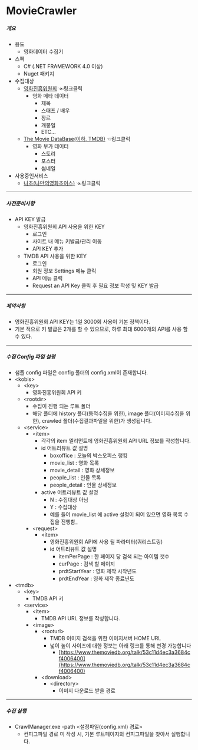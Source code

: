 # MovieCrawler

##### 개요
* 용도
  * 영화데이터 수집기
* 스펙
  * C# (.NET FRAMEWORK 4.0 이상)
  * Nuget 패키지
* 수집대상
  * [영화진흥위원회](http://www.kobis.or.kr/kobisopenapi/homepg/main/main.do) ☜링크클릭
    * 영화 메타 데이터
      * 제목
      * 스태프 / 배우
      * 장르
      * 개봉일
      * ETC...
  * [The Movie DataBase(이하, TMDB)](https://developers.themoviedb.org/3/search/search-movies) ☜링크클릭
    * 영화 부가 데이터
      * 스토리
      * 포스터
      * 썸네일
* 사용중인서비스
  * [나초(나만의영화초이스)](http://www.nachomovie.com) ☜링크클릭
<hr/>

##### 사전준비사항
* API KEY 발급
  * 영화진흥위원회 API 사용을 위한 KEY
    * 로그인
    * 사이트 내 메뉴 키발급/관리 이동
    * API KEY 추가
  * TMDB API 사용을 위한 KEY
    * 로그인
    * 회원 정보 Settings 메뉴 클릭
    * API 메뉴 클릭
    * Request an API Key 클릭 후 필요 정보 작성 및 KEY 발급
<hr/>

##### 제약사항
* 영화진흥위원회 API KEY는 1일 3000회 사용이 기본 정책이다.
* 기본 적으로 키 발급은 2개를 할 수 있으므로, 하루 최대 6000개의 API를 사용 할 수 있다.
<hr/>

##### 수집 Config 파일 설명
* 샘플 config 파일은 config 폴더의 config.xml이 존재합니다.
* &lt;kobis&gt;
  * &lt;key&gt;
    * 영화진흥위원회 API 키
  * &lt;rootdir&gt;
    * 수집이 진행 되는 루트 폴더
    * 해당 폴더에 history 폴더(동적수집을 위한), image 폴더(이미지수집을 위한), crawled 폴더(수집결과파일을 위한)가 생성됩니다.
  * &lt;service&gt;
    * &lt;item&gt;
      * 각각의 item 엘리먼트에 영화진흥위원회 API URL 정보를 작성합니다.
      * id 어트리뷰트 값 설명
        * boxoffice : 오늘의 박스오피스 랭킹
        * movie_list : 영화 목록 
        * movie_detail : 영화 상세정보
        * people_list : 인물 목록
        * people_detail : 인물 상세정보
      * active 어트리뷰트 값 설명
        * N : 수집대상 아님
        * Y : 수집대상
        * 예를 들어 movie_list 에 active 설정이 되어 있으면 영화 목록 수집을 진행함_
    * &lt;request&gt;
      * &lt;item&gt;
        * 영화진흥위원회 API에 사용 될 파라미터(쿼리스트링)
        * id 어트리뷰트 값 설명
          * itemPerPage : 한 페이지 당 검색 되는 아이템 갯수
          * curPage : 검색 할 페이지
          * prdtStartYear : 영화 제작 시작년도
          * prdtEndYear : 영화 제작 종료년도
* &lt;tmdb&gt;
  * &lt;key&gt;
    * TMDB API 키
  * &lt;service&gt;
    * &lt;item&gt;
      * TMDB API URL 정보를 작성합니다.
    * &lt;image&gt;
      * &lt;rooturl&gt;
        * TMDB 이미지 검색을 위한 이미지서버 HOME URL
        * 넓이 높이 사이즈에 대한 정보는 아래 링크를 통해 변경 가능합니다
          * [https://www.themoviedb.org/talk/53c11d4ec3a3684cf4006400](https://www.themoviedb.org/talk/53c11d4ec3a3684cf4006400)
      * &lt;download&gt;
        * &lt;directory&gt;
          * 이미지 다운로드 받을 경로
<hr/>

   
##### 수집 실행
* CrawlManager.exe -path &lt;설정파일(config.xml) 경로&gt;
  * 컨피그파일 경로 미 작성 시, 기본 루트페이지의 컨피그파일을 찾아서 실행합니다.
